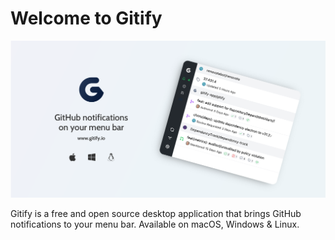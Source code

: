 # Welcome to Gitify

![Gitify](assets/press.png)

 Gitify is a free and open source desktop application that brings GitHub notifications to your menu bar. Available on macOS, Windows & Linux. 
